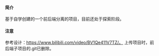 #### 简介
基于自学创建的一个前后端分离的项目，目前还处于探索阶段。

#### 注意
参考设计：https://www.bilibili.com/video/BV1Qe411V7TZ/。
上传项目时，前后端子项目的.git已删除。